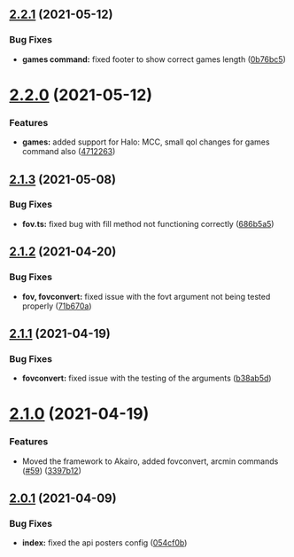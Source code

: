 ## [2.2.1](https://github.com/AnimaFPS/FPSMath/compare/v2.2.0...v2.2.1) (2021-05-12)


### Bug Fixes

* **games command:** fixed footer to show correct games length ([0b76bc5](https://github.com/AnimaFPS/FPSMath/commit/0b76bc580ead7a88af01b60fc35353984b8c8773))

# [2.2.0](https://github.com/AnimaFPS/FPSMath/compare/v2.1.3...v2.2.0) (2021-05-12)


### Features

* **games:** added support for Halo: MCC, small qol changes for games command also ([4712263](https://github.com/AnimaFPS/FPSMath/commit/4712263baffaadc8186d4984ff7da52a951550aa))

## [2.1.3](https://github.com/AnimaFPS/FPSMath/compare/v2.1.2...v2.1.3) (2021-05-08)


### Bug Fixes

* **fov.ts:** fixed bug with fill method not functioning correctly ([686b5a5](https://github.com/AnimaFPS/FPSMath/commit/686b5a5d8997a6b9e68e793b3006df40780f2748))

## [2.1.2](https://github.com/AnimaFPS/FPSMath/compare/v2.1.1...v2.1.2) (2021-04-20)

### Bug Fixes

- **fov, fovconvert:** fixed issue with the fovt argument not being tested properly ([71b670a](https://github.com/AnimaFPS/FPSMath/commit/71b670a22bae83dc7fac0fb3b42d856c4f1efd62))

## [2.1.1](https://github.com/AnimaFPS/FPSMath/compare/v2.1.0...v2.1.1) (2021-04-19)

### Bug Fixes

- **fovconvert:** fixed issue with the testing of the arguments ([b38ab5d](https://github.com/AnimaFPS/FPSMath/commit/b38ab5df35846dc193c1899343f56296cd4dbfeb))

# [2.1.0](https://github.com/AnimaFPS/FPSMath/compare/v2.0.1...v2.1.0) (2021-04-19)

### Features

- Moved the framework to Akairo, added fovconvert, arcmin commands ([#59](https://github.com/AnimaFPS/FPSMath/issues/59)) ([3397b12](https://github.com/AnimaFPS/FPSMath/commit/3397b128c0020bf100b6059e020743bf878517e1))

## [2.0.1](https://github.com/AnimaFPS/FPSMath/compare/v2.0.0...v2.0.1) (2021-04-09)

### Bug Fixes

- **index:** fixed the api posters config ([054cf0b](https://github.com/AnimaFPS/FPSMath/commit/054cf0bd088588cf6a98cc0ef0679296822695bc))
